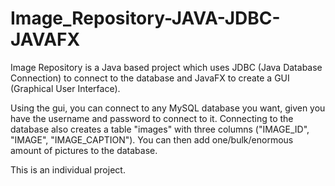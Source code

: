 # Image_Repository-JAVA-JDBC-JAVAFX

Image Repository is a Java based project which uses JDBC (Java Database Connection) to connect to the database and JavaFX to create a GUI (Graphical User Interface).

Using the gui, you can connect to any MySQL database you want, given you have the username and password to connect to it. Connecting to the database also creates a table "images" with three columns ("IMAGE_ID", "IMAGE", "IMAGE_CAPTION"). You can then add one/bulk/enormous amount of pictures to the database.

This is an individual project.
